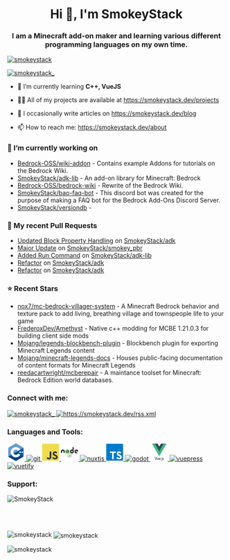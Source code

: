 <h1 align="center">Hi 👋, I'm SmokeyStack</h1>
<h3 align="center">I am a Minecraft add-on maker and learning various different programming languages on my own time.</h3>

<p align="left">
    <a href="https://github.com/ryo-ma/github-profile-trophy"><img src="https://github-profile-trophy.vercel.app/?username=smokeystack" alt="smokeystack" /></a>
</p>

<p align="left">
    <a href="https://twitter.com/smokeystack_" target="blank"><img src="https://img.shields.io/twitter/follow/smokeystack_?logo=twitter&style=for-the-badge" alt="smokeystack_" /></a>
</p>

- 🌱 I’m currently learning **C++, VueJS**

- 👨‍💻 All of my projects are available at https://smokeystack.dev/projects

- 📝 I occasionally write articles on https://smokeystack.dev/blog

- 📫 How to reach me: https://smokeystack.dev/about

### 🔭 I’m currently working on

- [Bedrock-OSS/wiki-addon](https://github.com/Bedrock-OSS/wiki-addon) - Contains example Addons for tutorials on the Bedrock Wiki. 
- [SmokeyStack/adk-lib](https://github.com/SmokeyStack/adk-lib) - An add-on library for Minecraft: Bedrock
- [Bedrock-OSS/bedrock-wiki](https://github.com/Bedrock-OSS/bedrock-wiki) - Rewrite of the Bedrock Wiki.
- [SmokeyStack/bao-faq-bot](https://github.com/SmokeyStack/bao-faq-bot) - This discord bot was created for the purpose of making a FAQ bot for the Bedrock Add-Ons Discord Server.
- [SmokeyStack/versiondb](https://github.com/SmokeyStack/versiondb) - 

### 🔨 My recent Pull Requests

- [Updated Block Property Handling](https://github.com/SmokeyStack/adk/pull/45) on [SmokeyStack/adk](https://github.com/SmokeyStack/adk)
- [Major Update](https://github.com/SmokeyStack/smokey_pbr/pull/4) on [SmokeyStack/smokey_pbr](https://github.com/SmokeyStack/smokey_pbr)
- [Added Run Command](https://github.com/SmokeyStack/adk-lib/pull/3) on [SmokeyStack/adk-lib](https://github.com/SmokeyStack/adk-lib)
- [Refactor](https://github.com/SmokeyStack/adk/pull/44) on [SmokeyStack/adk](https://github.com/SmokeyStack/adk)
- [Refactor](https://github.com/SmokeyStack/adk/pull/43) on [SmokeyStack/adk](https://github.com/SmokeyStack/adk)

### ⭐ Recent Stars

- [nox7/mc-bedrock-villager-system](https://github.com/nox7/mc-bedrock-villager-system) - A Minecraft Bedrock behavior and texture pack to add living, breathing village and townspeople life to your game
- [FrederoxDev/Amethyst](https://github.com/FrederoxDev/Amethyst) - Native c&#43;&#43; modding for MCBE 1.21.0.3 for building client side mods
- [Mojang/legends-blockbench-plugin](https://github.com/Mojang/legends-blockbench-plugin) - Blockbench plugin for exporting Minecraft Legends content
- [Mojang/minecraft-legends-docs](https://github.com/Mojang/minecraft-legends-docs) - Houses public-facing documentation of content formats for Minecraft Legends
- [reedacartwright/mcberepair](https://github.com/reedacartwright/mcberepair) - A maintance toolset for Minecraft: Bedrock Edition world databases.

<h3 align="left">Connect with me:</h3>
<p align="left">
    <a href="https://twitter.com/smokeystack_" target="blank">
        <img align="center" src="https://raw.githubusercontent.com/rahuldkjain/github-profile-readme-generator/master/src/images/icons/Social/twitter.svg" alt="smokeystack_" height="30" width="40" />
    </a>
    <a href="/https://smokeystack.dev/rss.xml" target="blank">
        <img align="center" src="https://raw.githubusercontent.com/rahuldkjain/github-profile-readme-generator/master/src/images/icons/Social/rss.svg" alt="https://smokeystack.dev/rss.xml" height="30" width="40" />
    </a>
</p>

<h3 align="left">Languages and Tools:</h3>
<p align="left">
    <a href="https://www.w3schools.com/cpp/" target="_blank" rel="noreferrer"> <img src="https://raw.githubusercontent.com/devicons/devicon/master/icons/cplusplus/cplusplus-original.svg" alt="cplusplus" width="40" height="40" /> </a>
    <a href="https://git-scm.com/" target="_blank" rel="noreferrer"> <img src="https://www.vectorlogo.zone/logos/git-scm/git-scm-icon.svg" alt="git" width="40" height="40" /> </a>
    <a href="https://developer.mozilla.org/en-US/docs/Web/JavaScript" target="_blank" rel="noreferrer">
        <img src="https://raw.githubusercontent.com/devicons/devicon/master/icons/javascript/javascript-original.svg" alt="javascript" width="40" height="40" />
    </a>
    <a href="https://nodejs.org" target="_blank" rel="noreferrer"> <img src="https://raw.githubusercontent.com/devicons/devicon/master/icons/nodejs/nodejs-original-wordmark.svg" alt="nodejs" width="40" height="40" /> </a>
    <a href="https://nuxtjs.org/" target="_blank" rel="noreferrer"> <img src="https://www.vectorlogo.zone/logos/nuxtjs/nuxtjs-icon.svg" alt="nuxtjs" width="40" height="40" /> </a>
    <a href="https://www.typescriptlang.org/" target="_blank" rel="noreferrer"> <img src="https://raw.githubusercontent.com/devicons/devicon/master/icons/typescript/typescript-original.svg" alt="typescript" width="40" height="40" /> </a>
    <a href="https://godotengine.org/" target="_blank" rel="noreferrer"> <img src="https://godotengine.org/asset-library/assets/logo.svg" alt="godot" width="40" height="40" /> </a>
    <a href="https://vuejs.org/" target="_blank" rel="noreferrer"> <img src="https://raw.githubusercontent.com/devicons/devicon/master/icons/vuejs/vuejs-original-wordmark.svg" alt="vuejs" width="40" height="40" /> </a>
    <a href="https://vuepress.vuejs.org/" target="_blank" rel="noreferrer">
        <img src="https://raw.githubusercontent.com/AliasIO/wappalyzer/master/src/drivers/webextension/images/icons/VuePress.svg" alt="vuepress" width="40" height="40" />
    </a>
    <a href="https://vuetifyjs.com/en/" target="_blank" rel="noreferrer"> <img src="https://bestofjs.org/logos/vuetify.svg" alt="vuetify" width="40" height="40" /> </a>
</p>

<h3 align="left">Support:</h3>
<p>
    <a href="https://ko-fi.com/SmokeyStack"> <img align="left" src="https://cdn.ko-fi.com/cdn/kofi3.png?v=3" height="50" width="210" alt="SmokeyStack" /></a>
</p>
<br />
<br />
<br />
<br />

<p><img align="left" src="https://github-readme-stats.vercel.app/api/top-langs?username=smokeystack&show_icons=true&locale=en&layout=compact" alt="smokeystack" /></p>

<p>&nbsp;<img align="center" src="https://github-readme-stats.vercel.app/api?username=smokeystack&show_icons=true&locale=en" alt="smokeystack" /></p>

<p><img align="center" src="https://github-readme-streak-stats.herokuapp.com/?user=smokeystack&" alt="smokeystack" /></p>
